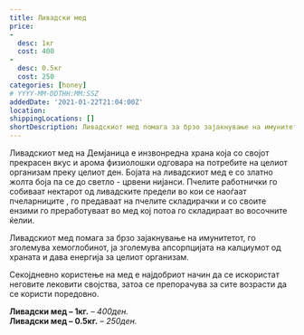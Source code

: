 ```yaml
---
title: Ливадски мед
price: 
-
  desc: 1кг
  cost: 400
-
  desc: 0.5кг
  cost: 250
categories: [honey]
# YYYY-MM-DDTHH:MM:SSZ
addedDate: '2021-01-22T21:04:00Z'
location:
shippingLocations: []
shortDescription: Ливадскиот мед помага за брзо зајакнување на имунитетот, го зголемува хемоглобинот.
---
```


Ливадскиот мед на Демјаница е инзвонредна храна која со својот прекрасен вкус и арома 
физиолошки одговара на потребите на целиот организам преку целиот ден. Бојата на ливадскиот 
мед е со златно жолта боја па се до светло - црвени нијанси.  Пчелите работнички го собиваат 
нектарот од ливадските предели во кои се наоѓаат пчеларниците , го предаваат на пчелите 
складирачки и со своите ензими го преработуваат во мед кој потоа го складираат во восочните 
ќелии. 

Ливадскиот мед помага за брзо зајакнување на имунитетот, го зголемува хемоглобинот, ја 
зголемува апсорпцијата на калциумот од храната и дава енергија за целиот организам. 

Секојдневно користење на мед е најдобриот начин да се искористат неговите лековити својства, 
затоа се препорачува за сите возрасти да се користи поредовно. 

**Ливадски мед – 1кг.** – *400ден.*
</br>
**Ливадски мед – 0.5кг.** – *250ден.*